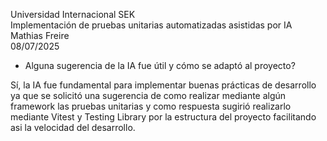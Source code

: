 Universidad Internacional SEK  
Implementación de pruebas unitarias automatizadas asistidas por IA  
Mathias Freire  
08/07/2025  

* Alguna sugerencia de la IA fue útil y cómo se adaptó al proyecto?  
  
Sí, la IA fue fundamental para implementar buenas prácticas de desarrollo ya que se solicitó una sugerencia de como realizar mediante algún framework las pruebas unitarias y como respuesta sugirió realizarlo mediante Vitest y Testing Library por la estructura del proyecto facilitando asi la velocidad del desarrollo.
